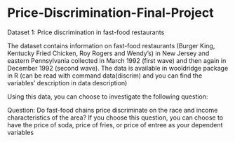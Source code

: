 # Price-Discrimination-Final-Project
Dataset 1: Price discrimination in fast-food restaurants

The dataset contains information on fast-food restaurants (Burger King, Kentucky Fried Chicken, Roy Rogers and Wendy’s) in New Jersey and eastern Pennsylvania collected in March 1992 (first wave) and then again in December 1992 (second wave). The data is available in wooldridge package in R (can be read with command data(discrim) and you can find the variables’ description in data description)

Using this data, you can choose to investigate the following question:

Question: Do fast-food chains price discriminate on the race and income characteristics of the area? If you choose this question, you can choose to have the price of soda, price of fries, or price of entree as your dependent variables
